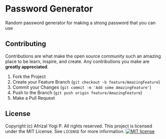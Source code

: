 # Password Generator
 Random password generator for making a strong password that you can use

## Contributing
Contributions are what make the open source community such an amazing place to be learn, inspire, and create. Any contributions you make are **greatly appreciated**.

1. Fork the Project
2. Create your Feature Branch (`git checkout -b feature/AmazingFeature`)
3. Commit your Changes (`git commit -m 'Add some AmazingFeature'`)
4. Push to the Branch (`git push origin feature/AmazingFeature`)
5. Make a Pull Request

## License
Copyright (c) Afrizal Yogi P. All rights reserved.
This project is licensed under the MIT License. See `LICENSE` for more information.
[![MIT license](https://img.shields.io/badge/License-MIT-blue.svg)](https://lbesson.mit-license.org/)